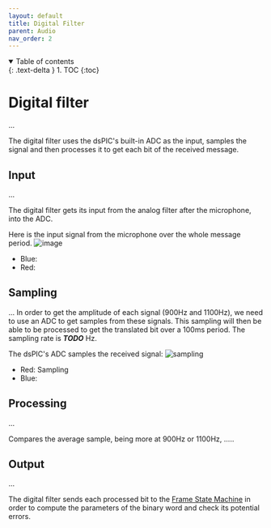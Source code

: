 ```yaml
---
layout: default
title: Digital Filter
parent: Audio
nav_order: 2
---
```


<details open markdown="block">
  <summary>
    Table of contents
  </summary>
  {: .text-delta }
1. TOC
{:toc}
</details>

# Digital filter
...

The digital filter uses the dsPIC's built-in ADC as the input, samples the signal and then processes it to get each bit of the received message.

## Input
...  

The digital filter gets its input from the analog filter after the microphone, into the ADC.

Here is the input signal from the microphone over the whole message period.
![image](https://user-images.githubusercontent.com/23436953/233019096-c1f4d04f-3b2f-4e69-ac11-e4eb34973196.png)
- Blue: 
- Red: 

## Sampling
...
In order to get the amplitude of each signal (900Hz and 1100Hz), we need to use an ADC to get samples from these signals. This sampling will then be able to be processed to get the translated bit over a 100ms period. The sampling rate is _**TODO**_ Hz.

The dsPIC's ADC samples the received signal:
![sampling](https://user-images.githubusercontent.com/23436953/233017968-64243f65-caa4-478c-afec-c728ba670f11.png)
- Red: Sampling
- Blue: 

## Processing
...

Compares the average sample, being more at 900Hz or 1100Hz, .....

## Output
...

The digital filter sends each processed bit to the [Frame State Machine](/frameFSM) in order to compute the parameters of the binary word and check its potential errors.
